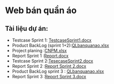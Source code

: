 # Web bán quần áo

## Tài liệu dự án:
- Testcase Sprint 1: [TestcaseSprint1.docx](https://github.com/user-attachments/files/17487893/TestcaseSprint1.docx)
- Product BackLog (sprint 1+2):[QLbanquanao.xlsx](https://github.com/user-attachments/files/17396747/QLbanquanao.xlsx)
- Project planing :[CNPM.xlsx](https://github.com/user-attachments/files/17406950/CNPM.xlsx)
- Report Sprint 1 :[Report.docx](https://github.com/user-attachments/files/17517729/Report.docx)
- Testcase Sprint 2:[TesecaseSprint2.docx](https://github.com/user-attachments/files/17396763/TesecaseSprint2.docx)
- Report Sprint 2 :[Report Sprint 2.docx](https://github.com/user-attachments/files/17517742/Report.Sprint.2.docx)
- Product BackLog sprint 3 : [QLbanquanao.xlsx](https://github.com/user-attachments/files/17848087/QLbanquanao.xlsx)
- Report Sprint 3 :[Report Sprint 3.docx](https://github.com/user-attachments/files/17848097/Report.Sprint.3.docx)
